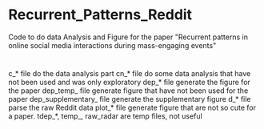 # Recurrent_Patterns_Reddit
Code to do data Analysis and Figure for the paper "Recurrent patterns in online social media interactions during mass-engaging events"


#
c_* file do the data analysis part
cn_* file do some data analysis that have not been used and was only exploratory
dep_* file generate the figure for the paper
dep_temp_ file generate figure that have not been used for the paper
dep_supplementary_ file generate the supplementary figure
d_* file parse the raw Reddit data
plot_* file generate figure that are not so cute for a paper.
tdep_*, temp_, raw_radar are temp files, not useful
